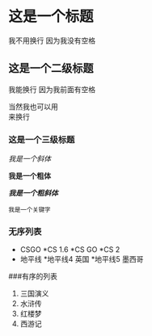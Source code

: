 # 这是一个标题
我不用换行
因为我没有空格
## 这是一个二级标题
  我能换行
  因为我前面有空格

当然我也可以用<br>
来换行

### 这是一个三级标题
  *我是一个斜体*

  **我是一个粗体**

  ***我是一个粗斜体***

  `我是一个关键字`

### 无序列表

  * CSGO
    *CS 1.6
    *CS GO
    *CS 2
  * 地平线
    *地平线4 英国
    *地平线5 墨西哥

###有序的列表

  1. 三国演义
  2. 水浒传
  3. 红楼梦
  4. 西游记
	
